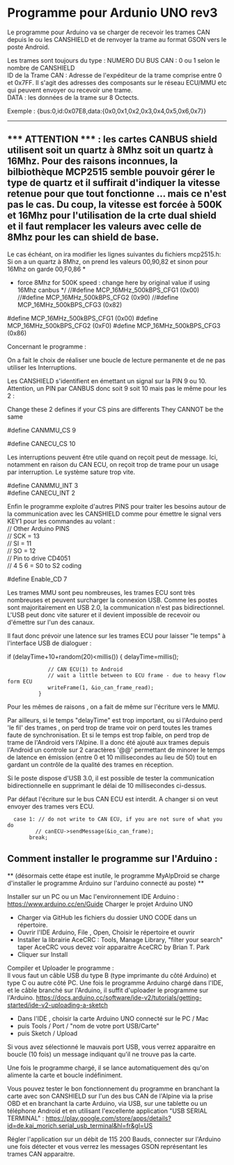 # Programme pour Ardunio UNO rev3

Le programme pour Arduino va se charger de recevoir les trames CAN depuis le ou les CANSHIELD et de renvoyer la trame au format GSON vers le poste Android.

Les trames sont toujours du type :
NUMERO DU BUS CAN : 0 ou 1 selon le nombre de CANSHIELD  
ID de la Trame CAN : Adresse de l'expéditeur de la trame comprise entre 0 et 0x7FF. Il s'agit des adresses des composants sur le réseau ECU/MMU etc qui peuvent envoyer ou recevoir une trame.  
DATA : les données de la trame sur 8 Octects.  

Exemple : {bus:0,id:0x07E8,data:{0x0,0x1,0x2,0x3,0x4,0x5,0x6,0x7}}  

-----------------------------------------------------------------------
*** ATTENTION *** : les cartes CANBUS shield utilisent soit un quartz à 8Mhz soit un quartz à 16Mhz. Pour des raisons inconnues, la bilbiothèque MCP2515 semble pouvoir gérer le type de quartz et il suffirait d'indiquer la vitesse retenue pour que tout fonctionne ... mais ce n'est pas le cas. Du coup, la vitesse est forcée à 500K et 16Mhz pour l'utilisation de la crte dual shield et il faut remplacer les valeurs avec celle  de 8Mhz pour les can shield de base.
-----------------------------------------------------------------------

Le cas échéant, on ira modifier les lignes suivantes du fichiers mcp2515.h:
Si on a un quartz à 8Mhz, on prend les valeurs 00,90,82 et sinon pour 16Mhz on garde 00,F0,86
*
 * force 8Mhz for 500K speed : change here by original value if using 16Mhz canbus
 */
//#define MCP_16MHz_500kBPS_CFG1 (0x00)
//#define MCP_16MHz_500kBPS_CFG2 (0x90)
//#define MCP_16MHz_500kBPS_CFG3 (0x82)

#define MCP_16MHz_500kBPS_CFG1 (0x00)
#define MCP_16MHz_500kBPS_CFG2 (0xF0)
#define MCP_16MHz_500kBPS_CFG3 (0x86)

Concernant le programme : 

On a fait le choix de réaliser une boucle de lecture permanente et de ne pas utiliser les Interruptions. 

Les CANSHIELD s'identifient en émettant un signal sur la PIN 9 ou 10. 
Attention, un PIN par CANBUS donc soit 9 soit 10 mais pas le même pour les 2 : 

Change these 2 defines if your CS pins are differents 
They CANNOT be the same 

#define CANMMU_CS 9 

#define CANECU_CS 10 

Les interruptions peuvent être utile quand on reçoit peut de message. Ici, notamment en raison du CAN ECU, on reçoit trop de trame pour un usage par interruption. Le système sature trop vite.  

#define CANMMU_INT 3  
#define CANECU_INT 2  

Enfin le programme exploite d'autres PINS pour traiter les besoins autour de la communication avec les CANSHIELD comme pour émettre le signal vers KEY1 pour les commandes au volant :  
// Other Arduino PINS  
// SCK = 13  
// SI = 11  
// SO = 12  
// Pin to drive CD4051  
// 4 5 6 = S0 to S2 coding  


#define Enable_CD 7  

Les trames MMU sont peu nombreuses, les trames ECU sont très nombreuses et peuvent surcharger la connexion USB.
Comme les postes sont majoritairement en USB 2.0, la communication n'est pas bidirectionnel. L'USB peut donc vite saturer et il devient impossible de recevoir ou d'émettre sur l'un des canaux. 

Il faut donc prévoir une latence sur les trames ECU pour laisser "le temps" à l'interface USB de dialoguer :  

  if (delayTime+10+random(20)<millis())
              {
                delayTime=millis();                                  

                 // CAN ECU(1) to Android 
                 // wait a little between to ECU frame - due to heavy flow form ECU
                 writeFrame(1, &io_can_frame_read);
              }
  Pour les mêmes de raisons , on a fait de même sur l'écriture vers le MMU.            
              
  Par ailleurs, si le temps "delayTime" est trop important, ou si l'Arduino perd 'le fil' des trames , on perd trop de trame voir on perd toutes les trames faute de synchronisation. Et si le temps est trop faible, on perd trop de trame de l'Android vers l'Alpine. Il a donc été ajouté aux trames depuis l'Android un controle sur 2 caractères '@@' permettant de minorer le temps de latence en émission (entre 0 et 10 millisecondes au lieu de 50) tout en gardant un contrôle de la qualité des trames en réception.            

Si le poste dispose d'USB 3.0, il est possible de tester la communication bidirectionnelle en supprimant le délai de 10 millisecondes ci-dessus.

Par défaut l'écriture sur le bus CAN ECU est interdit. A changer si on veut envoyer des trames vers ECU.

      case 1: // do not write to CAN ECU, if you are not sure of what you do
             // canECU->sendMessage(&io_can_frame);
           break;



## Comment installer le programme sur l'Arduino :  

** (désormais cette étape est inutile, le programme MyAlpDroid se charge d'installer le programme Arduino sur l'arduino connecté au poste) **

Installer sur un PC ou un Mac l'environnement IDE Arduino : https://www.arduino.cc/en/Guide
Charger le projet Arduino UNO
* Charger via GitHub les fichiers du dossier UNO CODE dans un répertoire.  
* Ouvrir l'IDE Arduino, File , Open, Choisir le répertoire et ouvrir
* Installer la librairie AceCRC : Tools, Manage Library, "filter your search" taper AceCRC 
vous devez voir apparaitre AceCRC by Brian T. Park
* Cliquer sur Install 

Compiler et Uploader le programme :  
Il vous faut un câble USB du type B (type imprimante du côté Arduino) et type C ou autre côté PC.
Une fois le programme Arduino chargé dans l'IDE, et le câble branché sur l'Arduino, il suffit d'uploader le programme sur l'Arduino.
https://docs.arduino.cc/software/ide-v2/tutorials/getting-started/ide-v2-uploading-a-sketch  
* Dans l'IDE , choisir la carte Arduino UNO connecté sur le PC / Mac
* puis Tools / Port / "nom de votre port USB/Carte"
* puis Sketch / Upload

Si vous avez sélectionné le mauvais port USB, vous verrez apparaitre en boucle (10 fois) un message indiquant qu'il ne trouve pas la carte.

Une fois le programme chargé, il se lance automatiquement dès qu'on alimente la carte et boucle indéfiniment.

Vous pouvez tester le bon fonctionnement du programme en branchant la carte avec son CANSHIELD sur l'un des bus CAN de l'Alpine via la prise OBD et en branchant la carte Arduino, via USB, sur une tablette ou un téléphone Android et en utilisant l'excellente application "USB SERIAL TERMINAL" : 
https://play.google.com/store/apps/details?id=de.kai_morich.serial_usb_terminal&hl=fr&gl=US

Régler l'application sur un débit de 115 200 Bauds, connecter sur l'Arduino une fois détecter et vous verrez les messages GSON représentant les trames CAN apparaitre.




